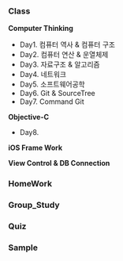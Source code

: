 ### Class
**Computer Thinking**

- Day1. 컴퓨터 역사 & 컴퓨터 구조
- Day2. 컴퓨터 연산 & 운열체제
- Day3. 자료구조 & 알고리즘
- Day4. 네트워크
- Day5. 소프트웨어공학
- Day6. Git & SourceTree
- Day7. Command Git

**Objective-C**
- Day8.

**iOS Frame Work**

**View Control & DB Connection**




### HomeWork

### Group_Study

### Quiz

### Sample
